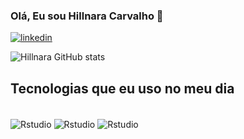 ### Olá, Eu sou Hillnara Carvalho 👋

[![linkedin](https://img.shields.io/badge/LinkedIn-0077B5?style=for-the-badge&logo=linkedin&logoColor=white)](https://www.linkedin.com/in/hillnara-ferreira-28808ba6/)

![Hillnara GitHub stats](https://github-readme-stats.vercel.app/api?username=Hillnara&show_icons=true&theme=tokyonight)

## Tecnologias que eu uso no meu dia

<div style="display: inline_block"><br/>
 <img align="center" alt="Rstudio" src="https://img.shields.io/badge/R-276DC3?style=for-the-badge&logo=r&logoColor=white"/>
  <img align="center" alt="Rstudio" src="https://img.shields.io/badge/Python-14354C?style=for-the-badge&logo=python&logoColor=white"/> 
  <img align="center" alt="Rstudio" src="https://img.shields.io/badge/MySQL-00000F?style=for-the-badge&logo=mysql&logoColor=white"/> 
</div>
